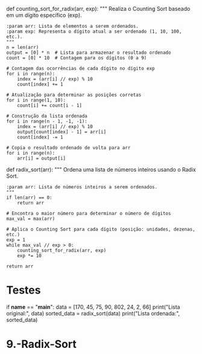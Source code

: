def counting_sort_for_radix(arr, exp):
    """
    Realiza o Counting Sort baseado em um dígito específico (exp).
    
    :param arr: Lista de elementos a serem ordenados.
    :param exp: Representa o dígito atual a ser ordenado (1, 10, 100, etc.).
    """
    n = len(arr)
    output = [0] * n  # Lista para armazenar o resultado ordenado
    count = [0] * 10  # Contagem para os dígitos (0 a 9)

    # Contagem das ocorrências de cada dígito no dígito exp
    for i in range(n):
        index = (arr[i] // exp) % 10
        count[index] += 1

    # Atualização para determinar as posições corretas
    for i in range(1, 10):
        count[i] += count[i - 1]

    # Construção da lista ordenada
    for i in range(n - 1, -1, -1):
        index = (arr[i] // exp) % 10
        output[count[index] - 1] = arr[i]
        count[index] -= 1

    # Copia o resultado ordenado de volta para arr
    for i in range(n):
        arr[i] = output[i]


def radix_sort(arr):
    """
    Ordena uma lista de números inteiros usando o Radix Sort.
    
    :param arr: Lista de números inteiros a serem ordenados.
    """
    if len(arr) == 0:
        return arr

    # Encontra o maior número para determinar o número de dígitos
    max_val = max(arr)

    # Aplica o Counting Sort para cada dígito (posição: unidades, dezenas, etc.)
    exp = 1
    while max_val // exp > 0:
        counting_sort_for_radix(arr, exp)
        exp *= 10

    return arr


# Testes
if __name__ == "__main__":
    data = [170, 45, 75, 90, 802, 24, 2, 66]
    print("Lista original:", data)
    sorted_data = radix_sort(data)
    print("Lista ordenada:", sorted_data)
# 9.-Radix-Sort
